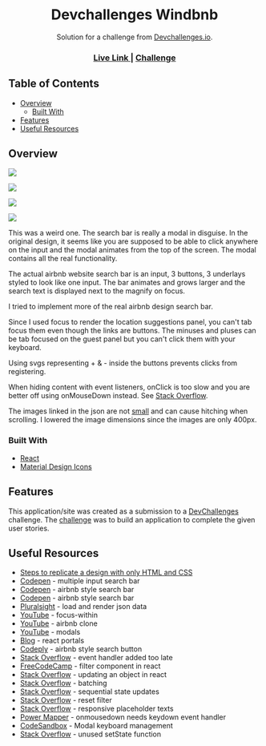 <h1 align="center">Devchallenges Windbnb</h1>

<div align="center">
   Solution for a challenge from  <a href="http://devchallenges.io" target="_blank">Devchallenges.io</a>.
</div>

<div align="center">
  <h3>
    <a href="https://jdegand.github.io/devchallenges-windbnb">
      Live Link
    </a>
    <span> | </span>
    <a href="https://legacy.devchallenges.io/challenges/3JFYedSOZqAxYuOCNmYD">
      Challenge
    </a>
  </h3>
</div>

## Table of Contents

- [Overview](#overview)
  - [Built With](#built-with)
- [Features](#features)
- [Useful Resources](#useful-resources)

## Overview

![](devchallenges-windbnb-mobile.png)

![](devchallenges-windbnb-mobile-locations.png)

![](devchallenges-windbnb-mobile-guests.png)

![](devchallenges-windbnb-desktop.png)

This was a weird one. The search bar is really a modal in disguise.  In the original design, it seems like you are supposed to be able to click anywhere on the input and the modal animates from the top of the screen.  The modal contains all the real functionality. 

The actual airbnb website search bar is an input, 3 buttons, 3 underlays styled to look like one input.  The bar animates and grows larger and the search text is displayed next to the magnify on focus.  

I tried to implement more of the real airbnb design search bar.

Since I used focus to render the location suggestions panel, you can't tab focus them even though the links are buttons.  The minuses and pluses can be tab focused on the guest panel but you can't click them with your keyboard.

Using svgs representing + & - inside the buttons prevents clicks from registering. 

When hiding content with event listeners, onClick is too slow and you are better off using onMouseDown instead. See [Stack Overflow](https://stackoverflow.com/questions/69632325/element-click-doesnt-fire-when-the-element-gets-hidden).

The images linked in the json are not [small](https://images.unsplash.com/photo-1505873242700-f289a29e1e0f?ixlib=rb-1.2.1&auto=format&fit=crop&w=2255&q=80) and can cause hitching when scrolling. I lowered the image dimensions since the images are only 400px.  

### Built With

- [React](https://reactjs.org/)
- [Material Design Icons](https://materialdesignicons.com/)

## Features

This application/site was created as a submission to a [DevChallenges](https://devchallenges.io/challenges) challenge. The [challenge](https://legacy.devchallenges.io/challenges/3JFYedSOZqAxYuOCNmYD) was to build an application to complete the given user stories.

## Useful Resources

- [Steps to replicate a design with only HTML and CSS](https://devchallenges-blogs.web.app/how-to-replicate-design/)
- [Codepen](https://codepen.io/alexandrecanijo/pen/dLWZmO) - multiple input search bar
- [Codepen](https://codepen.io/ronalson/pen/xLWLZK) - airbnb style search bar
- [Codepen](https://codepen.io/thubz/pen/Pooxegp) - airbnb style search bar
- [Pluralsight](https://www.pluralsight.com/guides/load-and-render-json-data-into-react-components) - load and render json data 
- [YouTube](https://www.youtube.com/watch?v=DonxmmWW7Tk) - focus-within
- [YouTube](https://www.youtube.com/watch?v=WuWbunhmDsE) - airbnb clone
- [YouTube](https://www.youtube.com/watch?v=LyLa7dU5tp8) - modals
- [Blog](https://blog.logrocket.com/build-modal-with-react-portals/) - react portals
- [Codeply](https://www.codeply.com/p/Dv7ynKFM6J) - airbnb style search button
- [Stack Overflow](https://stackoverflow.com/questions/69632325/element-click-doesnt-fire-when-the-element-gets-hidden) - event handler added too late
- [FreeCodeCamp](https://www.freecodecamp.org/news/how-to-make-a-filter-component-in-react/) - filter component in react
- [Stack Overflow](https://stackoverflow.com/questions/43638938/updating-an-object-with-setstate-in-react) - updating an object in react
- [Stack Overflow](https://stackoverflow.com/questions/53048495/does-react-batch-state-update-functions-when-using-hooks) - batching
- [Stack Overflow](https://stackoverflow.com/questions/62111453/react-js-how-to-sequentially-synchronously-update-states-that-depend-on-each) - sequential state updates
- [Stack Overflow](https://stackoverflow.com/questions/41896161/cant-reset-filter-after-clearing-input-react) - reset filter
- [Stack Overflow](https://stackoverflow.com/questions/18176102/swap-placeholder-text-based-on-resolution-media-query) - responsive placeholder texts
- [Power Mapper](https://www.powermapper.com/products/sortsite/rules/accscriptmousedownnokeyboard/) - onmousedown needs keydown event handler
- [CodeSandbox](https://codesandbox.io/s/div-keyboard-management-x30wu?file=/src/App.js:0-1020) - Modal keyboard management
- [Stack Overflow](https://stackoverflow.com/questions/65722635/how-do-i-avoid-unused-setstate-functions-can-react-usestate-be-created-without) - unused setState function
